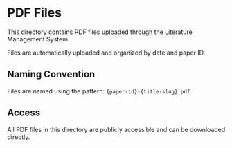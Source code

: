 # PDF Files

This directory contains PDF files uploaded through the Literature Management System.

Files are automatically uploaded and organized by date and paper ID.

## Naming Convention
Files are named using the pattern: `{paper-id}-{title-slug}.pdf`

## Access
All PDF files in this directory are publicly accessible and can be downloaded directly.
